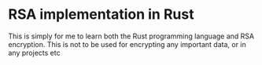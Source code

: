 # RSA implementation in Rust

This is simply for me to learn both the Rust programming language and RSA encryption.
This is not to be used for encrypting any important data, or in any projects etc
